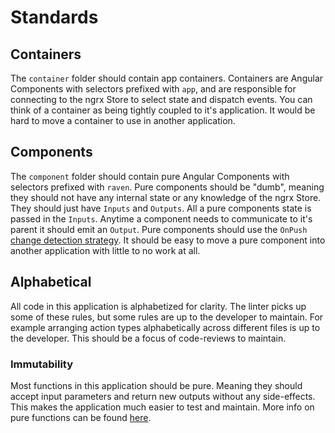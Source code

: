 # Standards

## Containers

The `container` folder should contain app containers. Containers are Angular Components with selectors prefixed with `app`, and are responsible for
connecting to the ngrx Store to select state and dispatch events. You can think of a container as being tightly coupled to it's application. It would be hard to move a container to use in another application.

## Components

The `component` folder should contain pure Angular Components with selectors prefixed with `raven`. Pure components should be "dumb", meaning they should not have any internal state or any knowledge of the ngrx Store. They should just have `Inputs` and `Outputs`. 
All a pure components state is passed in the `Inputs`. 
Anytime a component needs to communicate to it's parent it should emit an `Output`.
Pure components should use the `OnPush` [change detection strategy](https://angular.io/api/core/ChangeDetectionStrategy).
It should be easy to move a pure component into another application with little to no work at all.

## Alphabetical

All code in this application is alphabetized for clarity. The linter picks up some of these rules, but some rules are up to the developer to maintain. For example arranging action types alphabetically across different files is up to the developer. This should be a focus of code-reviews to maintain.

### Immutability

Most functions in this application should be pure. Meaning they should accept input parameters and return new outputs without any side-effects. This makes the application much easier to test and maintain. More info on pure functions can be found [here](https://en.wikipedia.org/wiki/Pure_function).
